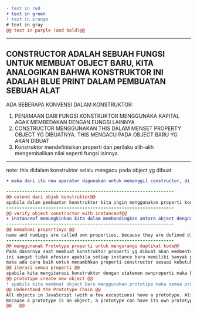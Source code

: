```diff
- text in red
+ text in green
! text in orange
# text in gray
@@ text in purple (and bold)@@
```
----------------------------------------------------------------
<!-- OOP -->
CONSTRUCTOR ADALAH SEBUAH FUNGSI UNTUK MEMBUAT OBJECT BARU, KITA ANALOGIKAN BAHWA KONSTRUKTOR INI ADALAH BLUE PRINT DALAM PEMBUATAN SEBUAH ALAT
----------------------------------------------------------------
ADA BEBERAPA KONVENSI DALAM KONSTRUKTOR: 
1. PENAMAAN DARI FUNGSI KONSTRUKTOR MENGGUNAKA KAPITAL AGAK MEMBEDAKAN DENGAN FUNGSI LAINNYA
2. CONSTRUCTOR MENGGUNAKAN THIS DALAM MENSET PROPERTY OBJECT YG DIBUATNYA. THIS MENGACU PADA OBJECT BARU YG AKAN DIBUAT
3. Konstruktor mendefinisikan properti dan perilaku alih-alih mengembalikan nilai seperti fungsi lainnya.

------------------------------------------------------------------
note: this didalam konstruktor selalu mengacu pada object yg dibuat
```diff
+ maka dari itu new operator digunakan untuk memanggil constructor, di mana kita memintal js untuk membuat instance bar. Tanpa adanya new operator, this didalam konstruktor tidak akan menunjuk ke objek yg baru dibuat

----------------------------------------------------------------
@@ extend dari objek konstruktor@@
apabila dalam pembuatan konstruktor kita ingin menggunakan properti konstruktor dengan value berbeda, maka hal sederhana yg digunakan adalah set param pada fungsi constructorny
----------------------------------------------------------------
@@ verify object constructor with instanceof@@
+ instanceof memungkinkan kita dalam membandingkan antara object dengna constructor, dan hasil yg di return aalah boolean
----------------------------------------------------------------
@@ memahami propertinya @@
name and numLegs are called own properties, because they are defined directly on the instance object. That means that duck and canary each has its own separate copy of these properties. In fact every instance of Bird will have its own copy of these properties.
----------------------------------------------------------------
@@ menggunanak Prototype properti untuk mengurangi duplikat kode@@
Pada dasarnya saat membuat konstruktor properti yg dibuat akan membentuk duplikat variable untuk semua instance yg dibuat.
ini sangat tidak efesien apabila setiap instance baru memiliki banyak properti/variable yg sama.
maka ada cara baik untuk menambhkan properti constructor sesuai kebutuhan, yaitu menggunakan prototype. Anggap prototype seperti resep untuk membuat objek baru/menambahkan properti objek baru.
@@ iterasi semua properti @@
apabila kita mengitarasi konstruktor dengan statemen ownproperti maka keseluruhan properti yg ada dalam 1 file akan terdetect 
@@ prototipe create new object @@
! apabila kita membuat object baru menggunakan prototipe maka semua properti constructor sebelumnya akan terhapus
@@ Understand the Prototype Chain @@
All objects in JavaScript (with a few exceptions) have a prototype. Also, an object’s prototype itself is an object.
Because a prototype is an object, a prototype can have its own prototype! 
@@   @@
```
